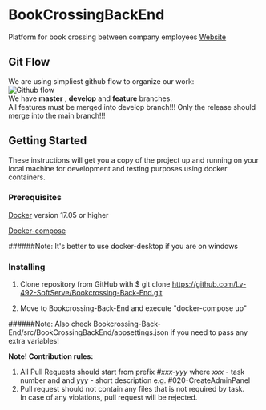 # BookCrossingBackEnd  
Platform for book crossing between company employees
[Website](https://localhost:44370/)  
  
## Git Flow  
We are using simpliest github flow to organize our work:  
![Github flow](https://scilifelab.github.io/software-development/img/github-flow.png)  
We have **master** , **develop** and **feature** branches.   
All features must be merged into develop branch!!!
Only the release should merge into the main branch!!!

## Getting Started
These instructions will get you a copy of the project up and running on your local machine for development and testing purposes using docker containers. 

### Prerequisites
[Docker](https://www.docker.com) version 17.05 or higher

[Docker-compose](https://github.com/docker/compose)

######Note: It's better to use docker-desktop if you are on windows

### Installing
1. Clone repository from GitHub with $ git clone https://github.com/Lv-492-SoftServe/Bookcrossing-Back-End.git 

2. Move to Bookcrossing-Back-End and execute "docker-compose up"

######Note: Also check Bookcrossing-Back-End/src/BookCrossingBackEnd/appsettings.json if you need to pass any extra variables!
  
**Note! Contribution rules:**  
1. All Pull Requests should start from prefix *#xxx-yyy* where *xxx* - task number and and *yyy* - short description 
e.g. #020-CreateAdminPanel  
2. Pull request should not contain any files that is not required by task.  
In case of any violations, pull request will be rejected.
